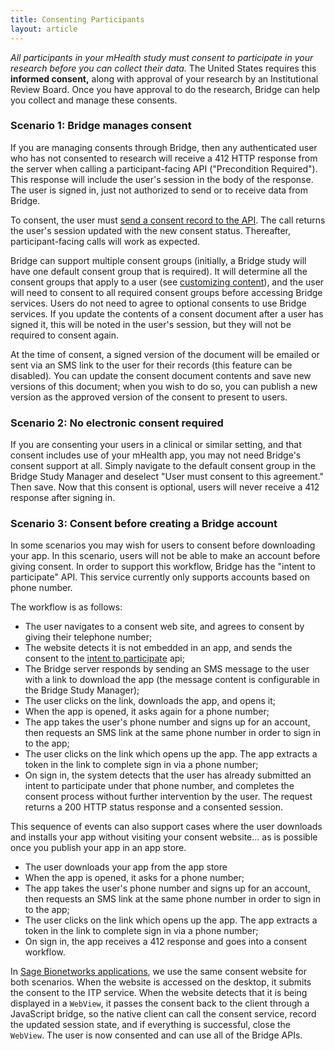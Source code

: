 ```yaml
---
title: Consenting Participants
layout: article
---
```


*All participants in your mHealth study must consent to participate in your research before you can collect their data.* The United States requires this **informed consent,** along with approval of your research by an Institutional Review Board. Once you have approval to do the research, Bridge can help you collect and manage these consents.

### Scenario 1: Bridge manages consent

If you are managing consents through Bridge, then any authenticated user who has not consented to research will receive a 412 HTTP response from the server when calling a participant-facing API ("Precondition Required"). This response will include the user's session in the body of the response. The user is signed in, just not authorized to send or to receive data from Bridge.

To consent, the user must [send a consent record to the API](/swagger-ui/index.html#/Consents/createConsentSignature). The call returns the user's session updated with the new consent status. Thereafter, participant-facing calls will work as expected.

Bridge can support multiple consent groups (initially, a Bridge study will have one default consent group that is required). It will determine all the consent groups that apply to a user (see [customizing content](/articles/filtering.html)), and the user will need to consent to all required consent groups before accessing Bridge services. Users do not need to agree to optional consents to use Bridge services. If you update the contents of a consent document after a user has signed it, this will be noted in the user's session, but they will not be required to consent again.

At the time of consent, a signed version of the document will be emailed or sent via an SMS link to the user for their records (this feature can be disabled). You can update the consent document contents and save new versions of this document; when you wish to do so, you can publish a new version as the approved version of the consent to present to users.

### Scenario 2: No electronic consent required

If you are consenting your users in a clinical or similar setting, and that consent includes use of your mHealth app, you may not need Bridge's consent support at all. Simply navigate to the default consent group in the Bridge Study Manager and deselect "User must consent to this agreement." Then save. Now that this consent is optional, users will never receive a 412 response after signing in.

### Scenario 3: Consent before creating a Bridge account

In some scenarios you may wish for users to consent before downloading your app. In this scenario, users will not be able to make an account before giving consent. In order to support this workflow, Bridge has the "intent to participate" API. This service currently only supports accounts based on phone number. 

The workflow is as follows:

- The user navigates to a consent web site, and agrees to consent by giving their telephone number;
- The website detects it is not embedded in an app, and sends the consent to the [intent to participate](/swagger-ui/index.html#/Consents/createConsentSignature) api;
- The Bridge server responds by sending an SMS message to the user with a link to download the app (the message content is configurable in the Bridge Study Manager);
- The user clicks on the link, downloads the app, and opens it;
- When the app is opened, it asks again for a phone number;
- The app takes the user's phone number and signs up for an account, then requests an SMS link at the same phone number in order to sign in to the app;
- The user clicks on the link which opens up the app. The app extracts a token in the link to complete sign in via a phone number;
- On sign in, the system detects that the user has already submitted an intent to participate under that phone number, and completes the consent process without further intervention by the user. The request returns a 200 HTTP status response and a consented session.

This sequence of events can also support cases where the user downloads and installs your app without visiting your consent website... as is possible once you publish your app in an app store.

- The user downloads your app from the app store
- When the app is opened, it asks for a phone number;
- The app takes the user's phone number and signs up for an account, then requests an SMS link at the same phone number in order to sign in to the app;
- The user clicks on the link which opens up the app. The app extracts a token in the link to complete sign in via a phone number;
- On sign in, the app receives a 412 response and goes into a consent workflow.

In [Sage Bionetworks applications](https://github.com/Sage-Bionetworks/web-mpower-2), we use the same consent website for both scenarios. When the website is accessed on the desktop, it submits the consent to the ITP service. When the website detects that it is being displayed in a `WebView`, it passes the consent back to the client through a JavaScript bridge, so the native client can call the consent service, record the updated session state, and if everything is successful, close the `WebView`. The user is now consented and can use all of the Bridge APIs.
